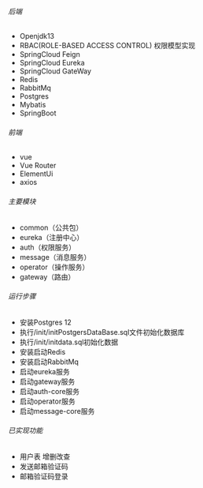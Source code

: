 ###### 后端
* Openjdk13
* RBAC(ROLE-BASED ACCESS CONTROL) 权限模型实现
* SpringCloud Feign
* SpringCloud Eureka
* SpringCloud GateWay
* Redis
* RabbitMq
* Postgres
* Mybatis
* SpringBoot
###### 前端
* vue
* Vue Router
* ElementUi
* axios

###### 主要模块
* common（公共包）
* eureka（注册中心）
* auth（权限服务）
* message（消息服务）
* operator（操作服务）
* gateway（路由）

###### 运行步骤 
* 安装Postgres 12
* 执行/init/initPostgersDataBase.sql文件初始化数据库
* 执行/init/initdata.sql初始化数据
* 安装启动Redis
* 安装启动RabbitMq
* 启动eureka服务
* 启动gateway服务
* 启动auth-core服务
* 启动operator服务
* 启动message-core服务

###### 已实现功能

* 用户表 增删改查
* 发送邮箱验证码
* 邮箱验证码登录
